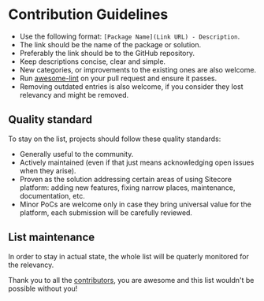 # Contribution Guidelines

* Use the following format: `[Package Name](Link URL) - Description`.
* The link should be the name of the package or solution.
* Preferably the link should be to the GitHub repository.
* Keep descriptions concise, clear and simple.
* New categories, or improvements to the existing ones are also welcome.
* Run [awesome-lint](https://github.com/sindresorhus/awesome-lint) on your pull request and ensure it passes.
* Removing outdated entries is also welcome, if you consider they lost relevancy and might be removed.


## Quality standard

To stay on the list, projects should follow these quality standards:

* Generally useful to the community.
* Actively maintained (even if that just means acknowledging open issues when they arise).
* Proven as the solution addressing certain areas of using Sitecore platform: adding new features, fixing narrow places, maintenance, documentation, etc.
* Minor PoCs are welcome only in case they bring universal value for the platform, each submission will be carefully reviewed.


## List maintenance

In order to stay in actual state, the whole list will be quaterly monitored for the relevancy.

Thank you to all the [contributors](https://github.com/martinmiles/awesome-sitecore/graphs/contributors), you are awesome and this list wouldn't be possible without you!